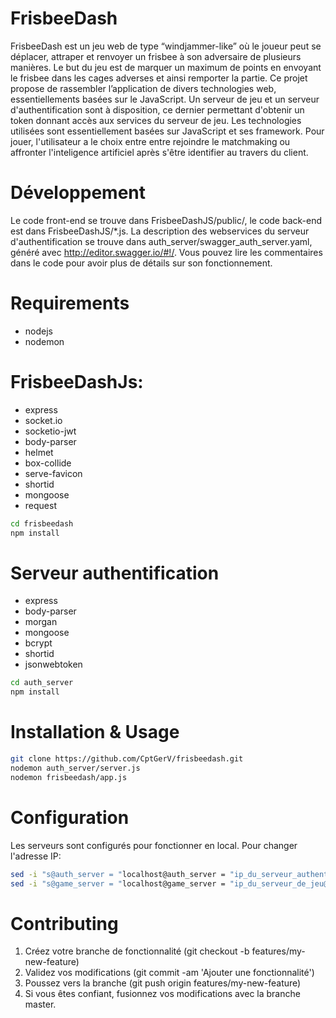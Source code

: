 # FrisbeeDash

FrisbeeDash est un jeu web de type “windjammer-like” où le joueur peut se déplacer, attraper et renvoyer un frisbee à son adversaire de plusieurs manières.
Le but du jeu est de marquer un maximum de points en envoyant le frisbee dans les cages adverses et ainsi remporter la partie.
Ce projet propose de rassembler l’application de divers technologies web, essentiellements basées sur le JavaScript.
Un serveur de jeu et un serveur d'authentification sont à disposition, ce dernier permettant d'obtenir un token donnant accès aux services du serveur de jeu.
Les technologies utilisées sont essentiellement basées sur JavaScript et ses framework.
Pour jouer, l'utilisateur a le choix entre entre rejoindre le matchmaking ou affronter l'inteligence artificiel après s'être identifier au travers du client.

# Développement

Le code front-end se trouve dans FrisbeeDashJS/public/, le code back-end est dans FrisbeeDashJS/*.js.
La description des webservices du serveur d'authentification se trouve dans auth_server/swagger_auth_server.yaml, généré avec http://editor.swagger.io/#!/.
Vous pouvez lire les commentaires dans le code pour avoir plus de détails sur son fonctionnement.

# Requirements

* nodejs
* nodemon
# FrisbeeDashJs:
* express
* socket.io
* socketio-jwt
* body-parser
* helmet
* box-collide
* serve-favicon
* shortid
* mongoose
* request
```bash
cd frisbeedash
npm install
```
# Serveur authentification
* express
* body-parser
* morgan
* mongoose
* bcrypt
* shortid
* jsonwebtoken
```bash
cd auth_server
npm install
```

# Installation & Usage

```bash
git clone https://github.com/CptGerV/frisbeedash.git
nodemon auth_server/server.js
nodemon frisbeedash/app.js
```

# Configuration

Les serveurs sont configurés pour fonctionner en local.
Pour changer l'adresse IP:
```bash
sed -i "s@auth_server = "localhost@auth_server = "ip_du_serveur_authentification@g" FrisbeeDashJS/app.js FrisbeeDashJS/Room.js FrisbeeDashJS/javascripts/game.js
sed -i "s@game_server = "localhost@game_server = "ip_du_serveur_de_jeu@g" FrisbeeDashJS/javascripts/game.js FrisbeeDashJS/javascripts/game_helper.js
```

# Contributing

1. Créez votre branche de fonctionnalité (git checkout -b features/my-new-feature)
2. Validez vos modifications (git commit -am 'Ajouter une fonctionnalité')
3. Poussez vers la branche (git push origin features/my-new-feature)
4. Si vous êtes confiant, fusionnez vos modifications avec la branche master.